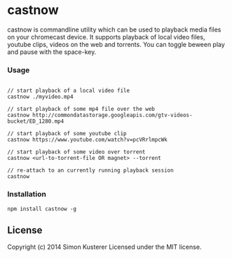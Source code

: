 # castnow

castnow is commandline utility which can be used to playback media files on
your chromecast device. It supports playback of local video files, youtube
clips, videos on the web and torrents.
You can toggle beween play and pause with the space-key.

### Usage

```

// start playback of a local video file
castnow ./myvideo.mp4

// start playback of some mp4 file over the web
castnow http://commondatastorage.googleapis.com/gtv-videos-bucket/ED_1280.mp4

// start playback of some youtube clip
castnow https://www.youtube.com/watch?v=pcVRrlmpcWk

// start playback of some video over torrent
castnow <url-to-torrent-file OR magnet> --torrent

// re-attach to an currently running playback session
castnow

```

### Installation

`npm install castnow -g`

## License
Copyright (c) 2014 Simon Kusterer
Licensed under the MIT license.
